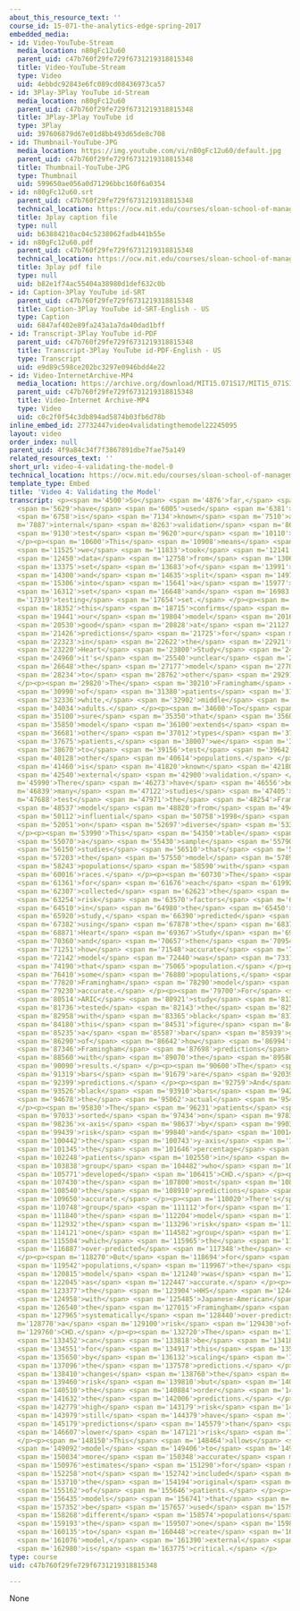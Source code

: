 ```yaml
---
about_this_resource_text: ''
course_id: 15-071-the-analytics-edge-spring-2017
embedded_media:
- id: Video-YouTube-Stream
  media_location: n80gFc12u60
  parent_uid: c47b760f29fe729f6731219318815348
  title: Video-YouTube-Stream
  type: Video
  uid: 4ebbdc92843e6fc089cd08436973ca57
- id: 3Play-3Play YouTube id-Stream
  media_location: n80gFc12u60
  parent_uid: c47b760f29fe729f6731219318815348
  title: 3Play-3Play YouTube id
  type: 3Play
  uid: 397606879d67e01d8bb493d65de8c708
- id: Thumbnail-YouTube-JPG
  media_location: https://img.youtube.com/vi/n80gFc12u60/default.jpg
  parent_uid: c47b760f29fe729f6731219318815348
  title: Thumbnail-YouTube-JPG
  type: Thumbnail
  uid: 599650ae056a0d71296bbc160f6a0354
- id: n80gFc12u60.srt
  parent_uid: c47b760f29fe729f6731219318815348
  technical_location: https://ocw.mit.edu/courses/sloan-school-of-management/15-071-the-analytics-edge-spring-2017/logistic-regression/the-framingham-heart-study-evaluating-risk-factors-to-save-lives/video-4-validating-the-model/video-4-validating-the-model-0/n80gFc12u60.srt
  title: 3play caption file
  type: null
  uid: b63884210ac04c5238062fadb441b55e
- id: n80gFc12u60.pdf
  parent_uid: c47b760f29fe729f6731219318815348
  technical_location: https://ocw.mit.edu/courses/sloan-school-of-management/15-071-the-analytics-edge-spring-2017/logistic-regression/the-framingham-heart-study-evaluating-risk-factors-to-save-lives/video-4-validating-the-model/video-4-validating-the-model-0/n80gFc12u60.pdf
  title: 3play pdf file
  type: null
  uid: b82e1f74ac55404a38980d1def632c0b
- id: Caption-3Play YouTube id-SRT
  parent_uid: c47b760f29fe729f6731219318815348
  title: Caption-3Play YouTube id-SRT-English - US
  type: Caption
  uid: 6847af402e89fa243a1a7da40dad1bff
- id: Transcript-3Play YouTube id-PDF
  parent_uid: c47b760f29fe729f6731219318815348
  title: Transcript-3Play YouTube id-PDF-English - US
  type: Transcript
  uid: e9d89c598ce202bc3297e0946bdd4e22
- id: Video-InternetArchive-MP4
  media_location: https://archive.org/download/MIT15.071S17/MIT15_071S17_Session_3.3.07_300k.mp4
  parent_uid: c47b760f29fe729f6731219318815348
  title: Video-Internet Archive-MP4
  type: Video
  uid: c0c2f0f54c3db894ad5874b03fb6d78b
inline_embed_id: 27732447video4validatingthemodel22245095
layout: video
order_index: null
parent_uid: 4f9a84c34f7f3867891dbe7fae75a149
related_resources_text: ''
short_url: video-4-validating-the-model-0
technical_location: https://ocw.mit.edu/courses/sloan-school-of-management/15-071-the-analytics-edge-spring-2017/logistic-regression/the-framingham-heart-study-evaluating-risk-factors-to-save-lives/video-4-validating-the-model/video-4-validating-the-model-0
template_type: Embed
title: 'Video 4: Validating the Model'
transcript: <p><span m='4500'>So</span> <span m='4876'>far,</span> <span m='5252'>we</span>
  <span m='5629'>have</span> <span m='6005'>used</span> <span m='6381'>what</span>
  <span m='6758'>is</span> <span m='7134'>known</span> <span m='7510'>as</span> <span
  m='7887'>internal</span> <span m='8263'>validation</span> <span m='8640'>to</span>
  <span m='9130'>test</span> <span m='9620'>our</span> <span m='10110'>model.</span>
  </p><p><span m='10600'>This</span> <span m='10908'>means</span> <span m='11216'>that</span>
  <span m='11525'>we</span> <span m='11833'>took</span> <span m='12141'>the</span>
  <span m='12450'>data</span> <span m='12758'>from</span> <span m='13066'>one</span>
  <span m='13375'>set</span> <span m='13683'>of</span> <span m='13991'>patients</span>
  <span m='14300'>and</span> <span m='14635'>split</span> <span m='14970'>them</span>
  <span m='15306'>into</span> <span m='15641'>a</span> <span m='15977'>training</span>
  <span m='16312'>set</span> <span m='16648'>and</span> <span m='16983'>a</span> <span
  m='17319'>testing</span> <span m='17654'>set.</span> </p><p><span m='17990'>While</span>
  <span m='18352'>this</span> <span m='18715'>confirms</span> <span m='19078'>that</span>
  <span m='19441'>our</span> <span m='19804'>model</span> <span m='20167'>is</span>
  <span m='20530'>good</span> <span m='20828'>at</span> <span m='21127'>making</span>
  <span m='21426'>predictions</span> <span m='21725'>for</span> <span m='22024'>patients</span>
  <span m='22323'>in</span> <span m='22622'>the</span> <span m='22921'>Framingham</span>
  <span m='23220'>Heart</span> <span m='23800'>Study</span> <span m='24380'>population,</span>
  <span m='24960'>it's</span> <span m='25540'>unclear</span> <span m='26120'>if</span>
  <span m='26648'>the</span> <span m='27177'>model</span> <span m='27705'>generalizes</span>
  <span m='28234'>to</span> <span m='28762'>other</span> <span m='29291'>populations.</span>
  </p><p><span m='29820'>The</span> <span m='30210'>Framingham</span> <span m='30600'>cohort</span>
  <span m='30990'>of</span> <span m='31380'>patients</span> <span m='31770'>were</span>
  <span m='32336'>white,</span> <span m='32902'>middle</span> <span m='33468'>class</span>
  <span m='34034'>adults.</span> </p><p><span m='34600'>To</span> <span m='34850'>be</span>
  <span m='35100'>sure</span> <span m='35350'>that</span> <span m='35600'>the</span>
  <span m='35850'>model</span> <span m='36100'>extends</span> <span m='36350'>to</span>
  <span m='36681'>other</span> <span m='37012'>types</span> <span m='37344'>of</span>
  <span m='37675'>patients,</span> <span m='38007'>we</span> <span m='38338'>need</span>
  <span m='38670'>to</span> <span m='39156'>test</span> <span m='39642'>on</span>
  <span m='40128'>other</span> <span m='40614'>populations.</span> </p><p><span m='41100'>This</span>
  <span m='41460'>is</span> <span m='41820'>known</span> <span m='42180'>as</span>
  <span m='42540'>external</span> <span m='42900'>validation.</span> </p><p><span
  m='45990'>There</span> <span m='46273'>have</span> <span m='46556'>been</span> <span
  m='46839'>many</span> <span m='47122'>studies</span> <span m='47405'>to</span> <span
  m='47688'>test</span> <span m='47971'>the</span> <span m='48254'>Framingham</span>
  <span m='48537'>model</span> <span m='48820'>from</span> <span m='49466'>the</span>
  <span m='50112'>influential</span> <span m='50758'>1998</span> <span m='51405'>paper</span>
  <span m='52051'>on</span> <span m='52697'>diverse</span> <span m='53343'>courts.</span>
  </p><p><span m='53990'>This</span> <span m='54350'>table</span> <span m='54710'>shows</span>
  <span m='55070'>a</span> <span m='55430'>sample</span> <span m='55790'>of</span>
  <span m='56150'>studies</span> <span m='56510'>that</span> <span m='56856'>tested</span>
  <span m='57203'>the</span> <span m='57550'>model</span> <span m='57896'>on</span>
  <span m='58243'>populations</span> <span m='58590'>with</span> <span m='59303'>different</span>
  <span m='60016'>races.</span> </p><p><span m='60730'>The</span> <span m='61045'>researchers</span>
  <span m='61361'>for</span> <span m='61676'>each</span> <span m='61992'>study</span>
  <span m='62307'>collected</span> <span m='62623'>the</span> <span m='62938'>same</span>
  <span m='63254'>risk</span> <span m='63570'>factors</span> <span m='64040'>used</span>
  <span m='64510'>in</span> <span m='64980'>the</span> <span m='65450'>original</span>
  <span m='65920'>study,</span> <span m='66390'>predicted</span> <span m='66886'>CHD</span>
  <span m='67382'>using</span> <span m='67878'>the</span> <span m='68375'>Framingham</span>
  <span m='68871'>Heart</span> <span m='69367'>Study</span> <span m='69863'>model,</span>
  <span m='70360'>and</span> <span m='70657'>then</span> <span m='70954'>analyzed</span>
  <span m='71251'>how</span> <span m='71548'>accurate</span> <span m='71845'>the</span>
  <span m='72142'>model</span> <span m='72440'>was</span> <span m='73315'>for</span>
  <span m='74190'>that</span> <span m='75065'>population.</span> </p><p><span m='75940'>For</span>
  <span m='76410'>some</span> <span m='76880'>populations,</span> <span m='77350'>the</span>
  <span m='77820'>Framingham</span> <span m='78290'>model</span> <span m='78760'>was</span>
  <span m='79230'>accurate.</span> </p><p><span m='79700'>For</span> <span m='80107'>the</span>
  <span m='80514'>ARIC</span> <span m='80921'>study</span> <span m='81329'>that</span>
  <span m='81736'>tested</span> <span m='82143'>the</span> <span m='82550'>model</span>
  <span m='82958'>with</span> <span m='83365'>black</span> <span m='83772'>men,</span>
  <span m='84180'>this</span> <span m='84531'>figure</span> <span m='84883'>shows</span>
  <span m='85235'>a</span> <span m='85587'>bar</span> <span m='85939'>graph</span>
  <span m='86290'>of</span> <span m='86642'>how</span> <span m='86994'>the</span>
  <span m='87346'>Framingham</span> <span m='87698'>predictions</span> <span m='88050'>compare</span>
  <span m='88560'>with</span> <span m='89070'>the</span> <span m='89580'>actual</span>
  <span m='90090'>results.</span> </p><p><span m='90600'>The</span> <span m='90959'>gray</span>
  <span m='91319'>bars</span> <span m='91679'>are</span> <span m='92039'>the</span>
  <span m='92399'>predictions.</span> </p><p><span m='92759'>And</span> <span m='93142'>the</span>
  <span m='93526'>black</span> <span m='93910'>bars</span> <span m='94294'>are</span>
  <span m='94678'>the</span> <span m='95062'>actual</span> <span m='95446'>outcomes.</span>
  </p><p><span m='95830'>The</span> <span m='96231'>patients</span> <span m='96632'>are</span>
  <span m='97033'>sorted</span> <span m='97434'>on</span> <span m='97835'>the</span>
  <span m='98236'>x-axis</span> <span m='98637'>by</span> <span m='99038'>predicted</span>
  <span m='99439'>risk</span> <span m='99840'>and</span> <span m='100141'>on</span>
  <span m='100442'>the</span> <span m='100743'>y-axis</span> <span m='101044'>by</span>
  <span m='101345'>the</span> <span m='101646'>percentage</span> <span m='101947'>of</span>
  <span m='102248'>patients</span> <span m='102550'>in</span> <span m='103194'>each</span>
  <span m='103838'>group</span> <span m='104482'>who</span> <span m='105127'>actually</span>
  <span m='105771'>developed</span> <span m='106415'>CHD.</span> </p><p><span m='107060'>For</span>
  <span m='107430'>the</span> <span m='107800'>most</span> <span m='108170'>part,</span>
  <span m='108540'>the</span> <span m='108910'>predictions</span> <span m='109280'>are</span>
  <span m='109650'>accurate.</span> </p><p><span m='110020'>There's</span> <span m='110384'>one</span>
  <span m='110748'>group</span> <span m='111112'>for</span> <span m='111476'>which</span>
  <span m='111840'>the</span> <span m='112204'>model</span> <span m='112568'>under-predicted</span>
  <span m='112932'>the</span> <span m='113296'>risk</span> <span m='113660'>and</span>
  <span m='114121'>one</span> <span m='114582'>group</span> <span m='115043'>for</span>
  <span m='115504'>which</span> <span m='115965'>the</span> <span m='116426'>model</span>
  <span m='116887'>over-predicted</span> <span m='117348'>the</span> <span m='117809'>risk.</span>
  </p><p><span m='118270'>But</span> <span m='118694'>for</span> <span m='119118'>other</span>
  <span m='119542'>populations,</span> <span m='119967'>the</span> <span m='120391'>Framingham</span>
  <span m='120815'>model</span> <span m='121240'>was</span> <span m='121642'>not</span>
  <span m='122045'>as</span> <span m='122447'>accurate.</span> </p><p><span m='122850'>For</span>
  <span m='123377'>the</span> <span m='123904'>HHS</span> <span m='124431'>study</span>
  <span m='124958'>with</span> <span m='125485'>Japanese-American</span> <span m='126012'>men,</span>
  <span m='126540'>the</span> <span m='127015'>Framingham</span> <span m='127490'>model</span>
  <span m='127965'>systematically</span> <span m='128440'>over-predicts</span> <span
  m='128770'>a</span> <span m='129100'>risk</span> <span m='129430'>of</span> <span
  m='129760'>CHD.</span> </p><p><span m='132720'>The</span> <span m='133086'>model</span>
  <span m='133452'>can</span> <span m='133818'>be</span> <span m='134185'>recalibrated</span>
  <span m='134551'>for</span> <span m='134917'>this</span> <span m='135283'>population</span>
  <span m='135650'>by</span> <span m='136132'>scaling</span> <span m='136614'>down</span>
  <span m='137096'>the</span> <span m='137578'>predictions.</span> </p><p><span m='138060'>This</span>
  <span m='138410'>changes</span> <span m='138760'>the</span> <span m='139110'>predicted</span>
  <span m='139460'>risk</span> <span m='139810'>but</span> <span m='140160'>not</span>
  <span m='140510'>the</span> <span m='140884'>order</span> <span m='141258'>of</span>
  <span m='141632'>the</span> <span m='142006'>predictions.</span> </p><p><span m='142380'>The</span>
  <span m='142779'>high</span> <span m='143179'>risk</span> <span m='143579'>patients</span>
  <span m='143979'>still</span> <span m='144379'>have</span> <span m='144779'>higher</span>
  <span m='145179'>predictions</span> <span m='145579'>than</span> <span m='146093'>the</span>
  <span m='146607'>lower</span> <span m='147121'>risk</span> <span m='147635'>patients.</span>
  </p><p><span m='148150'>This</span> <span m='148464'>allows</span> <span m='148778'>the</span>
  <span m='149092'>model</span> <span m='149406'>to</span> <span m='149720'>have</span>
  <span m='150034'>more</span> <span m='150348'>accurate</span> <span m='150662'>risk</span>
  <span m='150976'>estimates</span> <span m='151290'>for</span> <span m='151774'>populations</span>
  <span m='152258'>not</span> <span m='152742'>included</span> <span m='153226'>in</span>
  <span m='153710'>the</span> <span m='154194'>original</span> <span m='154678'>group</span>
  <span m='155162'>of</span> <span m='155646'>patients.</span> </p><p><span m='156130'>For</span>
  <span m='156435'>models</span> <span m='156741'>that</span> <span m='157046'>will</span>
  <span m='157352'>be</span> <span m='157657'>used</span> <span m='157963'>on</span>
  <span m='158268'>different</span> <span m='158574'>populations</span> <span m='158880'>than</span>
  <span m='159193'>the</span> <span m='159507'>one</span> <span m='159821'>used</span>
  <span m='160135'>to</span> <span m='160448'>create</span> <span m='160762'>the</span>
  <span m='161076'>model,</span> <span m='161390'>external</span> <span m='162185'>validation</span>
  <span m='162980'>is</span> <span m='163775'>critical.</span> </p>
type: course
uid: c47b760f29fe729f6731219318815348

---
```

None